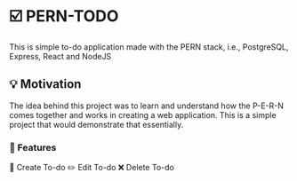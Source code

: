 # :ballot_box_with_check: PERN-TODO

This is simple to-do application made with the PERN stack, i.e., PostgreSQL, Express, React and NodeJS


## :bulb: Motivation

 The idea behind this project was to learn and understand how the P-E-R-N comes together and works in creating a web application. This is a simple project that would demonstrate that essentially. 
 
 ### :wrench: Features
 
   :pushpin: Create To-do
   :pencil2:    Edit To-do
   :x:    Delete To-do

